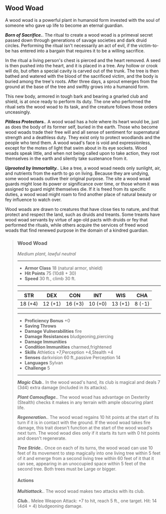 ## Wood Woad
A wood woad is a powerful plant in humanoid form invested with the soul of someone who gave up life to become an eternal guardian.

***Born of Sacrifice.***. The ritual to create a wood woad is a primeval secret passed down through generations of savage societies and dark druid circles. Performing the ritual isn't necessarily an act of evil, if the victim-to-be has entered into a bargain that requires it to be a willing sacrifice.

In the ritual a living person's chest is pierced and the heart removed. A seed is then pushed into the heart, and it is placed in a tree. Any hollow or crook will do, but often a special cavity is carved out of the trunk. The tree is then bathed and watered with the blood of the sacrificed victim, and the body is buried among the tree's roots. After three days, a sprout emerges from the ground at the base of the tree and swiftly grows into a humanoid form.

This new body, armored in tough bark and bearing a gnarled club and shield, is at once ready to perform its duty. The one who performed the ritual sets the wood woad to its task, and the creature follows those orders unceasingly.

***Pitiless Protectors.***. A wood woad has a hole where its heart would be, just as does the body of its former self, buried in the earth. Those who become wood woads trade their free will and all sense of sentiment for supernatural strength and a deathless duty. They exist only to protect woodlands and the people who tend them. A wood woad's face is void and expressionless, except for the motes of light that swim about in its eye sockets. Wood woads speak little, and when not being called upon to take action, they root themselves in the earth and silently take sustenance from it.

***Uprooted by Immortality.***. Like a tree, a wood woad needs only sunlight, air, and nutrients from the earth to go on living. Because they are undying, some wood woads outlive their original purpose. The site a wood woad guards might lose its power or significance over time, or those whom it was assigned to guard might themselves die. If it is freed from its specific duties, a wood woad might roam to find another place of natural beauty or fey influence to watch over.

Wood woads are drawn to creatures that have close ties to nature, and that protect and respect the land, such as druids and treants. Some treants have wood woad servants by virtue of age-old pacts with druids or fey that performed the rituals, while others acquire the services of freed wood woads that find renewed purpose in the domain of a kindred guardian.

>### Wood Woad
>*Medium plant, lawful neutral*
>___
>- **Armor Class** 18 (natural armor, shield)
>- **Hit Points** 75 (10d8 + 30)
>- **Speed** 30 ft., climb 30 ft.
>___
>|**STR**|**DEX**|**CON**|**INT**|**WIS**|**CHA**|
>|:---:|:---:|:---:|:---:|:---:|:---:|
>|18 (+4)|12 (+1)|16 (+3)|10 (+0)|13 (+1)|8 (-1)|
>
>___
>- **Proficiency Bonus** +0
>- **Saving Throws** 
>- **Damage Vulnerabilities** fire
>- **Damage Resistances** bludgeoning,piercing
>- **Damage Immunities** 
>- **Condition Immunities** charmed,frightened
>- **Skills** Athletics +7,Perception +4,Stealth +4
>- **Senses** darkvision 60 ft.,passive Perception 14
>- **Languages** Sylvan
>- **Challenge** 5
>___
>>
>
>***Magic Club.***. In the wood woad's hand, its club is magical and deals 7 (3d4) extra damage (included in its attacks).
>
>
>
>***Plant Camouflage.***. The wood woad has advantage on Dexterity (Stealth) checks it makes in any terrain with ample obscuring plant life.
>
>
>
>***Regeneration.***. The wood woad regains 10 hit points at the start of its turn if it is in contact with the ground. If the wood woad takes fire damage, this trait doesn't function at the start of the wood woad's next turn. The wood woad dies only if it starts its turn with 0 hit points and doesn't regenerate.
>
>
>
>***Tree Stride.***. Once on each of its turns, the wood woad can use 10 feet of its movement to step magically into one living tree within 5 feet of it and emerge from a second living tree within 60 feet of it that it can see, appearing in an unoccupied space within 5 feet of the second tree. Both trees must be Large or bigger.
>
>
>
>#### Actions
>***Multiattack.***. The wood woad makes two attacks with its club.
>
>***Club.***. Melee Weapon Attack: +7 to hit, reach 5 ft., one target. Hit: 14 (4d4 + 4) bludgeoning damage.
>
